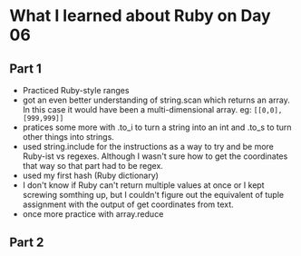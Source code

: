 # What I learned about Ruby on Day 06

## Part 1
- Practiced Ruby-style ranges
- got an even better understanding of string.scan which returns an array. In this case it would have been a multi-dimensional array. eg: ```[[0,0], [999,999]]```
- pratices some more with .to_i to turn a string into an int and .to_s to turn other things into strings. 
- used string.include for the instructions as a way to try and be more Ruby-ist vs regexes. Although I wasn't sure how to get the coordinates that way so that part had to be regex.
- used my first hash (Ruby dictionary)
- I don't know if Ruby can't return multiple values at once or I kept screwing somthing up, but I couldn't figure out the equivalent of tuple assignment with the output of get coordinates from text.
- once more practice with array.reduce

## Part 2
